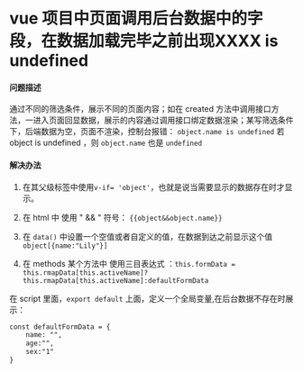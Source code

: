 # vue 项目中页面调用后台数据中的字段，在数据加载完毕之前出现XXXX is  undefined

#### 问题描述

通过不同的筛选条件，展示不同的页面内容；如在 created 方法中调用接口方法，一进入页面回显数据，展示的内容通过调用接口绑定数据渲染；某写筛选条件下，后端数据为空，页面不渲染，控制台报错： `object.name is undefined`
若 object is undefined ，则 `object.name` 也是 `undefined`  

#### 解决办法

1. 在其父级标签中使用`v-if= 'object'`，也就是说当需要显示的数据存在时才显示。

2. 在 html 中 使用 " && " 符号： `{{object&&object.name}}`

3. 在 `data()` 中设置一个空值或者自定义的值，在数据到达之前显示这个值  `object[{name:"Lily"}]`  

4. 在 methods 某个方法中 使用三目表达式 ：`this.formData = this.rmapData[this.activeName]?this.rmapData[this.activeName]:defaultFormData`  

在 script 里面，`export default` 上面，定义一个全局变量,在后台数据不存在时展示：  

```HTML
const defaultFormData = {
    name: "",
    age:"",
    sex:"1"
}
```

